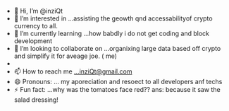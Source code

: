 - 👋 Hi, I’m @inziQt
- 👀 I’m interested in ...assisting the geowth qnd accessabilityof crypto currency to all.
- 🌱 I’m currently learning ...how babdly i do not get coding and block development 
- 💞️ I’m looking to collaborate on ...organixing large data based off crypto and simplify it for aveage joe. ( me)
- 
- 📫 How to reach me ...inziQt@gmail.com
- 😄 Pronouns: ... my aporeciation and resoect to all developers anf techs
- ⚡ Fun fact: ...why was the tomatoes face red??      ans: because it saw the salad dressing!

<!---
inziQt/inziQt is a ✨ special ✨ repository because its `README.md` (this file) appears on your GitHub profile.
You can click the Preview link to take a look at your changes.
--->
